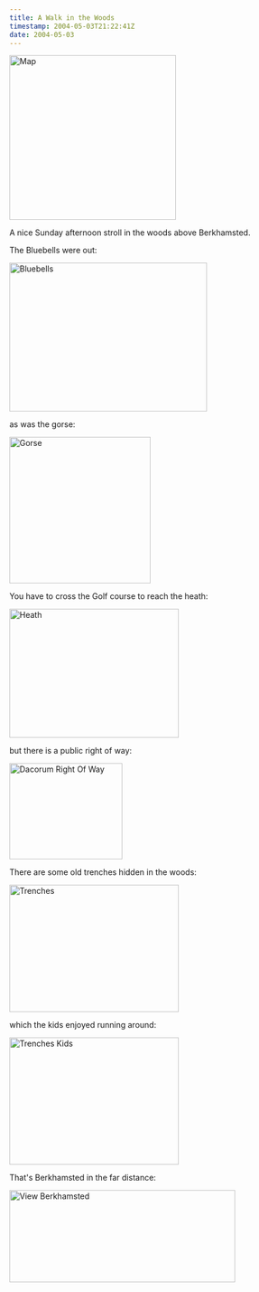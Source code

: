 ```yaml
---
title: A Walk in the Woods
timestamp: 2004-05-03T21:22:41Z
date: 2004-05-03
---
```


<img src='/archives/Woods/map.jpg' width='295' height='291' alt='Map'>

A nice Sunday afternoon stroll in the woods above Berkhamsted.
<!--more-->
The Bluebells were out:

<img src='/archives/Woods/bluebells.jpg' width='350' height='263' alt='Bluebells'>

as was the gorse:

<img src='/archives/Woods/gorse.jpg' width='250' height='259' alt='Gorse'>

You have to cross the Golf course to reach the heath:

<img src='/archives/Woods/heath.jpg' width='300' height='228' alt='Heath'>

but there is a public right of way:

<img src='/archives/Woods/dacorum-right-of-way.jpg' width='200' height='170' alt='Dacorum Right Of Way'>

There are some old trenches hidden in the woods:

<img src='/archives/Woods/trenches.jpg' width='300' height='225' alt='Trenches'>

which the kids enjoyed running around:

<img src='/archives/Woods/trenches-kids.jpg' width='300' height='225' alt='Trenches Kids'>

That's Berkhamsted in the far distance:

<img src='/archives/Woods/view-berkhamsted.jpg' width='400' height='163' alt='View Berkhamsted'>